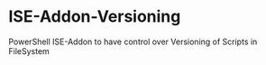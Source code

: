 # ISE-Addon-Versioning
PowerShell ISE-Addon to have control over Versioning of Scripts in FileSystem
